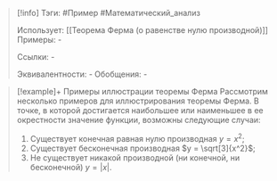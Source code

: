 > [!info]
> Тэги: #Пример #Математический_анализ  
> 
> Использует: [[Теорема Ферма (о равенстве нулю производной)]]
> Примеры: *-*
> 
> Ссылки: *-*
> 
> Эквивалентности: *-*
> Обобщения: *-*

> [!example]+ Примеры иллюстрации теоремы Ферма
> Рассмотрим несколько примеров для иллюстрирования теоремы Ферма. В точке, в которой достигается наибольшее или наименьшее в ее окрестности значение функции, возможны следующие случаи: 
> 1. Существует конечная равная нулю производная $y = x^2$; 
> 2. Существует бесконечная производная $y = \sqrt[3]{x^2}$; 
> 3. Не существует никакой производной (ни конечной, ни бесконечной) $y = |x|$.